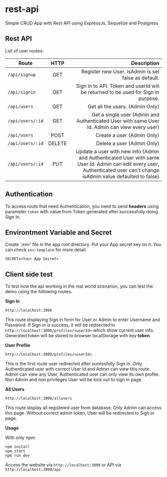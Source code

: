 # rest-api
Simple CRUD App with Rest API using ExpressJs, Sequelize and Postgress

## Rest API

List of user routes:

| Route                        	  		    | HTTP           | Description                                				|
| ------------------------------------------------  |:----------------:| --------------------------------:|
| `/api/signup`        				    | GET                    | Register new User. isAdmin is set false as default.   						 |
| `/api/signin`        				    | GET                    |  Sign in to API. Token and userId will be returned to be used for Sign In purpose.   						 |
| `/api/users`        				    | GET                    |  Get all the users. (Admin Only)    						 |
| `/api/users/:id`        			    | GET                    |  Get a single user (Admin and Authenticated User with same User Id. Admin can view every user)    						 |
| `/api/users`        				    | POST                 |  Create a user (Admin Only)    		 				|
| `/api/users/:id`        			    | DELETE            |  Delete a user (Admin Only)    		 				|
| `/api/users/:id`        			    | PUT                    |  Update a user with new info  (Admin and Authenticated User with same User Id. Admin can edit every user, Authenticated user can't change isAdmin value defaulted to false)  		 |

## Authentication
To access route that need Authentication, you need to send **headers** using parameter `token` with value from Token generated after successfully doing Sign In.

## Environtment Variable and Secret
Create '.env' file in the app root directory. Put your App secret key on it. You can check `env-template` for more detail.

 ```
 SECRET=<Your App Secret>
 ```

## Client side test
To test how the api working in the real world scenarion, you can test the demo using the following routes.

**Sign In**

`http://localhost:3000`

This route displaying Sign in form for User or Admin to enter Username and Password. If Sign in is success, it will be redirected to `http://localhost:3000/profiles/<userId>` which show current user info. Generated token will be stored to browser localStorage with key **token**.

**User Profile**

`http://localhost:3000/profiles/<userId>`

This is the first route user redirected after sucessfully Sign in. Only Authenticated user with correct User Id and Admin can view this route. Admin can view any User, Authenticated user can only view its own profile. Non Admin and non privileges User will be kick out to sign in page.

**All Users**

`http://localhost:3000/allusers`

This route display all registered user from database. Only Admin can access this page. Without correct admin token, User will be redirected to Sign in page.

 **Usage**

 With only npm:
 ```
 npm install
 npm start
 npm run dev
 ```

 Access the website via `http://localhost:3000` or API via  `http://localhost:3000/api`